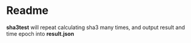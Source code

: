 # Readme

**sha3test** will repeat calculating sha3 many times, and output result
and time epoch into **result.json**

